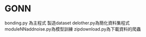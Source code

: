 # GONN
bonding.py 為主程式 製造dataset
delother.py為簡化資料集程式
moduleNNaddnoise.py為模型訓練
zipdownload.py為下載資料的爬蟲
